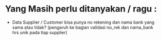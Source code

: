 # Yang Masih perlu ditanyakan / ragu :

- Data Supplier / Customer bisa punya no rekening dan nama bank yang sama atau tidak?
  (pengaruh ke bagian validasi no_rek dan nama_bank hrs unik pada tiap supplier)
